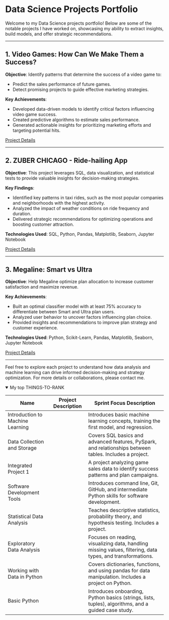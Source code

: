 <!DOCTYPE html>
<html lang="en">
<head>
    <meta charset="UTF-8">
    <meta name="viewport" content="width=device-width, initial-scale=1.0">
</head>
<body>
    <h1>Data Science Projects Portfolio</h1>
    <p>Welcome to my Data Science projects portfolio! Below are some of the notable projects I have worked on, showcasing my ability to extract insights, build models, and offer strategic recommendations.</p>
    <hr>
    <h2>1. Video Games: How Can We Make Them a Success?</h2>
     <p><strong>Objective</strong>: Identify patterns that determine the success of a video game to:</p>
    <ul>
        <li>Predict the sales performance of future games.</li>
        <li>Detect promising projects to guide effective marketing strategies.</li>
    </ul>
    <p><strong>Key Achievements</strong>:</p>
    <ul>
        <li>Developed data-driven models to identify critical factors influencing video game success.</li>
        <li>Created predictive algorithms to estimate sales performance.</li>
        <li>Generated actionable insights for prioritizing marketing efforts and targeting potential hits.</li>
    </ul>
    <p><a href="https://github.com/carolinagles/datascience/tree/main/6.I_Python_and_Software_Engineering">Project Details</a></p>
    <hr>
    <h2>2. ZUBER CHICAGO - Ride-hailing App</h2>
    <p><strong>Objective</strong>: This project leverages SQL, data visualization, and statistical tests to provide valuable insights for decision-making strategies.</p>
    <p><strong>Key Findings</strong>:</p>
    <ul>
        <li>Identified key patterns in taxi rides, such as the most popular companies and neighborhoods with the highest activity.</li>
        <li>Analyzed the impact of weather conditions on ride frequency and duration.</li>
        <li>Delivered strategic recommendations for optimizing operations and boosting customer attraction.</li>
    </ul>
    <p><strong>Technologies Used</strong>: SQL, Python, Pandas, Matplotlib, Seaborn, Jupyter Notebook</p>
    <p><a href="https://github.com/carolinagles/datascience/tree/main/7.Data_%20collection_%20and_storage_(SQL)">Project Details</a></p>
    <hr>
    <h2>3. Megaline: Smart vs Ultra</h2>
    <p><strong>Objective</strong>: Help Megaline optimize plan allocation to increase customer satisfaction and maximize revenue.</p>
    <p><strong>Key Achievements</strong>:</p>
    <ul>
        <li>Built an optimal classifier model with at least 75% accuracy to differentiate between Smart and Ultra plan users.</li>
        <li>Analyzed user behavior to uncover factors influencing plan choice.</li>
        <li>Provided insights and recommendations to improve plan strategy and customer experience.</li>
    </ul>
    <p><strong>Technologies Used</strong>: Python, Scikit-Learn, Pandas, Matplotlib, Seaborn, Jupyter Notebook</p>
    <p><a href="https://github.com/carolinagles/datascience/tree/main/8.Introduction_to_machine_learning">Project Details</a></p>
    <hr>
    <p>Feel free to explore each project to understand how data analysis and machine learning can drive informed decision-making and strategy optimization. For more details or collaborations, please contact me.</p>
    <details open>
<summary>My top THINGS-TO-RANK</summary>

| Name                                | Project Description | Sprint Focus Description                                                                 |
|-------------------------------------|---------------------|-----------------------------------------------------------------------------------------|
| Introduction to Machine Learning    |                     | Introduces basic machine learning concepts, training the first model, and regression.   |
| Data Collection and Storage         |                     | Covers SQL basics and advanced features, PySpark, and relationships between tables. Includes a project. |
| Integrated Project 1                |                     | A project analyzing game sales data to identify success patterns and plan campaigns.    |
| Software Development Tools          |                     | Introduces command line, Git, GitHub, and intermediate Python skills for software development. |
| Statistical Data Analysis           |                     | Teaches descriptive statistics, probability theory, and hypothesis testing. Includes a project. |
| Exploratory Data Analysis           |                     | Focuses on reading, visualizing data, handling missing values, filtering, data types, and transformations. |
| Working with Data in Python         |                     | Covers dictionaries, functions, and using pandas for data manipulation. Includes a project on Python. |
| Basic Python                        |                     | Introduces onboarding, Python basics (strings, lists, tuples), algorithms, and a guided case study. |

</details>

</body>
</html>
